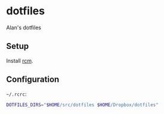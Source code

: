 # dotfiles #

Alan's dotfiles


## Setup ##

Install [rcm](https://github.com/thoughtbot/rcm).


## Configuration ##

`~/.rcrc`:

```bash
DOTFILES_DIRS="$HOME/src/dotfiles $HOME/Dropbox/dotfiles"
```
